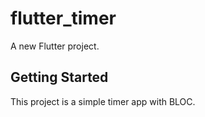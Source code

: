 # flutter_timer

A new Flutter project.

## Getting Started

This project is a simple timer app with BLOC.

